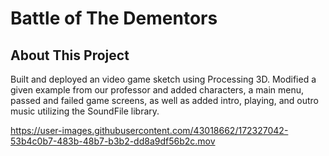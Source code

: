 # Battle of The Dementors

## About This Project
Built and deployed an video game sketch using Processing 3D. 
Modified a given example from our professor and added characters, a main menu, passed and failed game screens, as well as added intro, playing, and outro music utilizing the SoundFile library.



https://user-images.githubusercontent.com/43018662/172327042-53b4c0b7-483b-48b7-b3b2-dd8a9df56b2c.mov

